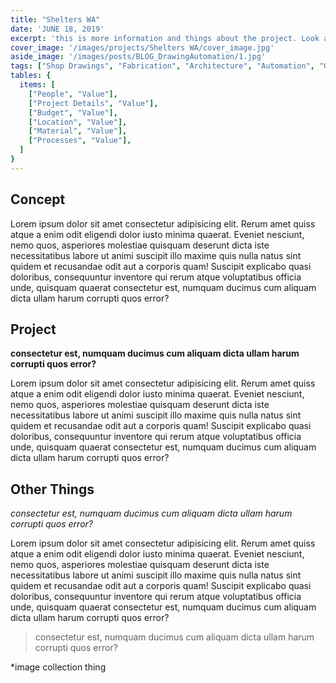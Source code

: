 ```yaml
---
title: "Shelters WA" 
date: 'JUNE 18, 2019'
excerpt: 'this is more information and things about the project. Look at this test, it is testing the length of the item'
cover_image: '/images/projects/Shelters WA/cover_image.jpg'
aside_image: '/images/posts/BLOG_DrawingAutomation/1.jpg'
tags: ["Shop Drawings", "Fabrication", "Architecture", "Automation", "Grasshopper", "Computational Design", "Rhino 3D"]
tables: {
  items: [
    ["People", "Value"],
    ["Project Details", "Value"],
    ["Budget", "Value"],
    ["Location", "Value"],
    ["Material", "Value"],
    ["Processes", "Value"],
  ]
}
---
```


## Concept

Lorem ipsum dolor sit amet consectetur adipisicing elit. Rerum amet quiss atque a enim odit eligendi dolor iusto minima quaerat. Eveniet nesciunt, nemo quos, asperiores molestiae quisquam deserunt dicta iste necessitatibus labore ut animi suscipit illo maxime quis nulla natus sint quidem et recusandae odit aut a corporis quam! Suscipit explicabo quasi doloribus, consequuntur inventore qui rerum atque voluptatibus officia unde, quisquam quaerat consectetur est, numquam ducimus cum aliquam dicta ullam harum corrupti quos error?


## Project

**consectetur est, numquam ducimus cum aliquam dicta ullam harum corrupti quos error?**

Lorem ipsum dolor sit amet consectetur adipisicing elit. Rerum amet quiss atque a enim odit eligendi dolor iusto minima quaerat. Eveniet nesciunt, nemo quos, asperiores molestiae quisquam deserunt dicta iste necessitatibus labore ut animi suscipit illo maxime quis nulla natus sint quidem et recusandae odit aut a corporis quam! Suscipit explicabo quasi doloribus, consequuntur inventore qui rerum atque voluptatibus officia unde, quisquam quaerat consectetur est, numquam ducimus cum aliquam dicta ullam harum corrupti quos error?

## Other Things 

*consectetur est, numquam ducimus cum aliquam dicta ullam harum corrupti quos error?*

Lorem ipsum dolor sit amet consectetur adipisicing elit. Rerum amet quiss atque a enim odit eligendi dolor iusto minima quaerat. Eveniet nesciunt, nemo quos, asperiores molestiae quisquam deserunt dicta iste necessitatibus labore ut animi suscipit illo maxime quis nulla natus sint quidem et recusandae odit aut a corporis quam! Suscipit explicabo quasi doloribus, consequuntur inventore qui rerum atque voluptatibus officia unde, quisquam quaerat consectetur est, numquam ducimus cum aliquam dicta ullam harum corrupti quos error?

>consectetur est, numquam ducimus cum aliquam dicta ullam harum corrupti quos error?

*image collection thing